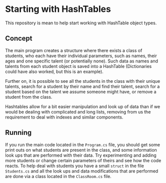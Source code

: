 # Starting with HashTables

This repository is mean to help start working with HashTable object types.

## Concept

The main program creates a structure where there exists a class of students, who each have their individual parameters, such as names, their ages and one specific talent (or potentially none). Such data as names and talents from each student object is saved into a HashTable (Dictionaries could have also worked, but this is an example).

Further on, it is possible to see all the students in the class with their unique talents, search for a student by their name and find their talent, search for a student based on the talent we assume someone might have, or remove a student from the class.

Hashtables allow for a bit easier manipulation and look up of data than if we would be dealing with complicated and long lists, removing from us the requirement to deal with indexes and similar components.

## Running

If you run the main code located in the `Program.cs` file, you should get some print outs on what students are present in the class, and some information look ups that are performed with their data. Try experimenting and adding more students or change certain parameters of theirs and see how the code reacts. To help deal with students you have a small `struct` in the file `Students.cs` and all the look ups and data modifications that are performed are done via a class located in the `ClassRoom.cs` file.

